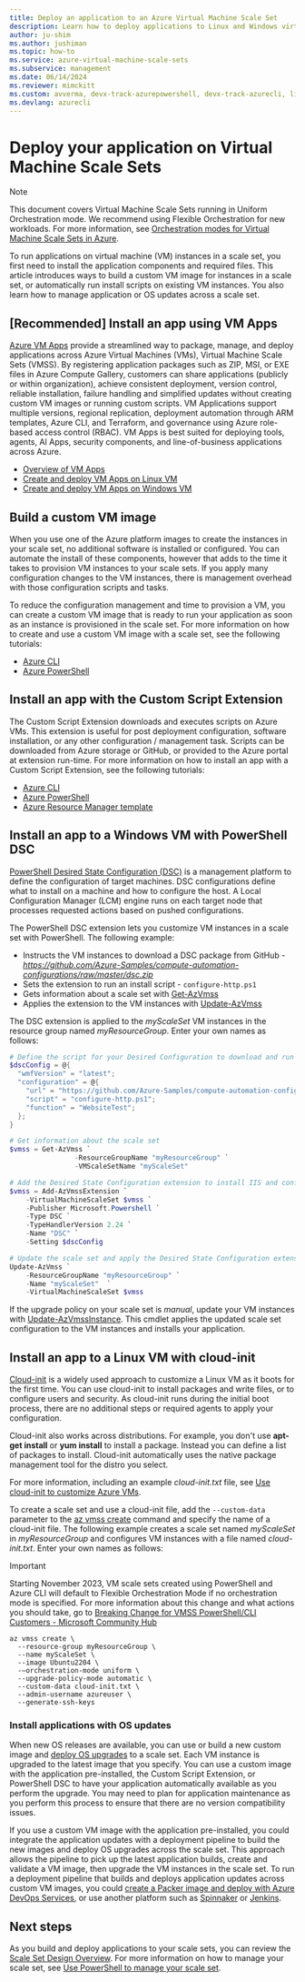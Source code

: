 ```yaml
---
title: Deploy an application to an Azure Virtual Machine Scale Set
description: Learn how to deploy applications to Linux and Windows virtual machine instances in a scale set
author: ju-shim
ms.author: jushiman
ms.topic: how-to
ms.service: azure-virtual-machine-scale-sets
ms.subservice: management
ms.date: 06/14/2024
ms.reviewer: mimckitt
ms.custom: avverma, devx-track-azurepowershell, devx-track-azurecli, linux-related-content
ms.devlang: azurecli
---
```


# Deploy your application on Virtual Machine Scale Sets

> [!NOTE]
> This document covers Virtual Machine Scale Sets running in Uniform Orchestration mode. We recommend using Flexible Orchestration for new workloads. For more information, see [Orchestration modes for Virtual Machine Scale Sets in Azure](virtual-machine-scale-sets-orchestration-modes.md).

To run applications on virtual machine (VM) instances in a scale set, you first need to install the application components and required files. This article introduces ways to build a custom VM image for instances in a scale set, or automatically run install scripts on existing VM instances. You also learn how to manage application or OS updates across a scale set.

## [Recommended] Install an app using VM Apps
[Azure VM Apps](./virtual-machines/vm-applications.md) provide a streamlined way to package, manage, and deploy applications across Azure Virtual Machines (VMs), Virtual Machine Scale Sets (VMSS). By registering application packages such as ZIP, MSI, or EXE files in Azure Compute Gallery, customers can share applications (publicly or within organization), achieve consistent deployment, version control, reliable installation, failure handling and simplified updates without creating custom VM images or running custom scripts. VM Applications support multiple versions, regional replication, deployment automation through ARM templates, Azure CLI, and Terraform, and governance using Azure role-based access control (RBAC). VM Apps is best suited for deploying tools, agents, AI Apps, security components, and line-of-business applications across Azure. 
- [Overview of VM Apps](./virtual-machines/vm-applications.md)
- [Create and deploy VM Apps on Linux VM](./virtual-machines/vm-applications-how-to.md?tabs=cli)
- [Create and deploy VM Apps on Windows VM](./virtual-machines/vm-applications-how-to.md?tabs=powershell)

## Build a custom VM image
When you use one of the Azure platform images to create the instances in your scale set, no additional software is installed or configured. You can automate the install of these components, however that adds to the time it takes to provision VM instances to your scale sets. If you apply many configuration changes to the VM instances, there is management overhead with those configuration scripts and tasks.

To reduce the configuration management and time to provision a VM, you can create a custom VM image that is ready to run your application as soon as an instance is provisioned in the scale set. For more information on how to create and use a custom VM image with a scale set, see the following tutorials:

- [Azure CLI](tutorial-use-custom-image-cli.md)
- [Azure PowerShell](tutorial-use-custom-image-powershell.md)


## <a name="already-provisioned"></a>Install an app with the Custom Script Extension
The Custom Script Extension downloads and executes scripts on Azure VMs. This extension is useful for post deployment configuration, software installation, or any other configuration / management task. Scripts can be downloaded from Azure storage or GitHub, or provided to the Azure portal at extension run-time. For more information on how to install an app with a Custom Script Extension, see the following tutorials:

- [Azure CLI](tutorial-install-apps-cli.md)
- [Azure PowerShell](tutorial-install-apps-powershell.md)
- [Azure Resource Manager template](tutorial-install-apps-template.md)


## Install an app to a Windows VM with PowerShell DSC
[PowerShell Desired State Configuration (DSC)](/powershell/dsc/overview) is a management platform to define the configuration of target machines. DSC configurations define what to install on a machine and how to configure the host. A Local Configuration Manager (LCM) engine runs on each target node that processes requested actions based on pushed configurations.

The PowerShell DSC extension lets you customize VM instances in a scale set with PowerShell. The following example:

- Instructs the VM instances to download a DSC package from GitHub - *https://github.com/Azure-Samples/compute-automation-configurations/raw/master/dsc.zip*
- Sets the extension to run an install script - `configure-http.ps1`
- Gets information about a scale set with [Get-AzVmss](/powershell/module/az.compute/get-azvmss)
- Applies the extension to the VM instances with [Update-AzVmss](/powershell/module/az.compute/update-azvmss)

The DSC extension is applied to the *myScaleSet* VM instances in the resource group named *myResourceGroup*. Enter your own names as follows:

```powershell
# Define the script for your Desired Configuration to download and run
$dscConfig = @{
  "wmfVersion" = "latest";
  "configuration" = @{
    "url" = "https://github.com/Azure-Samples/compute-automation-configurations/raw/master/dsc.zip";
    "script" = "configure-http.ps1";
    "function" = "WebsiteTest";
  };
}

# Get information about the scale set
$vmss = Get-AzVmss `
                -ResourceGroupName "myResourceGroup" `
                -VMScaleSetName "myScaleSet"

# Add the Desired State Configuration extension to install IIS and configure basic website
$vmss = Add-AzVmssExtension `
    -VirtualMachineScaleSet $vmss `
    -Publisher Microsoft.Powershell `
    -Type DSC `
    -TypeHandlerVersion 2.24 `
    -Name "DSC" `
    -Setting $dscConfig

# Update the scale set and apply the Desired State Configuration extension to the VM instances
Update-AzVmss `
    -ResourceGroupName "myResourceGroup" `
    -Name "myScaleSet"  `
    -VirtualMachineScaleSet $vmss
```

If the upgrade policy on your scale set is *manual*, update your VM instances with [Update-AzVmssInstance](/powershell/module/az.compute/update-azvmssinstance). This cmdlet applies the updated scale set configuration to the VM instances and installs your application.


## Install an app to a Linux VM with cloud-init
[Cloud-init](https://cloudinit.readthedocs.io/en/latest/index.html) is a widely used approach to customize a Linux VM as it boots for the first time. You can use cloud-init to install packages and write files, or to configure users and security. As cloud-init runs during the initial boot process, there are no additional steps or required agents to apply your configuration.

Cloud-init also works across distributions. For example, you don't use **apt-get install** or **yum install** to install a package. Instead you can define a list of packages to install. Cloud-init automatically uses the native package management tool for the distro you select.

For more information, including an example *cloud-init.txt* file, see [Use cloud-init to customize Azure VMs](../virtual-machines/linux/using-cloud-init.md).

To create a scale set and use a cloud-init file, add the `--custom-data` parameter to the [az vmss create](/cli/azure/vmss) command and specify the name of a cloud-init file. The following example creates a scale set named *myScaleSet* in *myResourceGroup* and configures VM instances with a file named *cloud-init.txt*. Enter your own names as follows:

> [!IMPORTANT]
>Starting November 2023, VM scale sets created using PowerShell and Azure CLI will default to Flexible Orchestration Mode if no orchestration mode is specified. For more information about this change and what actions you should take, go to [Breaking Change for VMSS PowerShell/CLI Customers - Microsoft Community Hub](https://techcommunity.microsoft.com/t5/azure-compute-blog/breaking-change-for-vmss-powershell-cli-customers/ba-p/3818295)

```azurecli
az vmss create \
  --resource-group myResourceGroup \
  --name myScaleSet \
  --image Ubuntu2204 \
  -–orchestration-mode uniform \
  --upgrade-policy-mode automatic \
  --custom-data cloud-init.txt \
  --admin-username azureuser \
  --generate-ssh-keys
```


### Install applications with OS updates
When new OS releases are available, you can use or build a new custom image and [deploy OS upgrades](virtual-machine-scale-sets-upgrade-scale-set.md) to a scale set. Each VM instance is upgraded to the latest image that you specify. You can use a custom image with the application pre-installed, the Custom Script Extension, or PowerShell DSC to have your application automatically available as you perform the upgrade. You may need to plan for application maintenance as you perform this process to ensure that there are no version compatibility issues.

If you use a custom VM image with the application pre-installed, you could integrate the application updates with a deployment pipeline to build the new images and deploy OS upgrades across the scale set. This approach allows the pipeline to pick up the latest application builds, create and validate a VM image, then upgrade the VM instances in the scale set. To run a deployment pipeline that builds and deploys application updates across custom VM images, you could [create a Packer image and deploy with Azure DevOps Services](/azure/devops/pipelines/apps/cd/azure/deploy-azure-scaleset), or use another platform such as [Spinnaker](https://www.spinnaker.io/) or [Jenkins](https://jenkins.io/).


## Next steps
As you build and deploy applications to your scale sets, you can review the [Scale Set Design Overview](virtual-machine-scale-sets-design-overview.md). For more information on how to manage your scale set, see [Use PowerShell to manage your scale set](./virtual-machine-scale-sets-manage-powershell.md).
